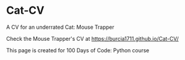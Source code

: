 # Cat-CV
A CV for an underrated Cat: Mouse Trapper

Check the Mouse Trapper's CV at https://burcia1711.github.io/Cat-CV/

This page is created for 100 Days of Code: Python course
